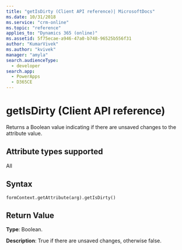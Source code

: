 ```yaml
---
title: "getIsDirty (Client API reference)| MicrosoftDocs"
ms.date: 10/31/2018
ms.service: "crm-online"
ms.topic: "reference"
applies_to: "Dynamics 365 (online)"
ms.assetid: 5f75ecae-a946-47a0-b748-96525b556f31
author: "KumarVivek"
ms.author: "kvivek"
manager: "amyla"
search.audienceType: 
  - developer
search.app: 
  - PowerApps
  - D365CE
---
```

# getIsDirty (Client API reference)



Returns a Boolean value indicating if there are unsaved changes to the attribute value. 

## Attribute types supported

All

## Syntax

`formContext.getAttribute(arg).getIsDirty()`

## Return Value

**Type**: Boolean. 

**Description**: True if there are unsaved changes, otherwise false.